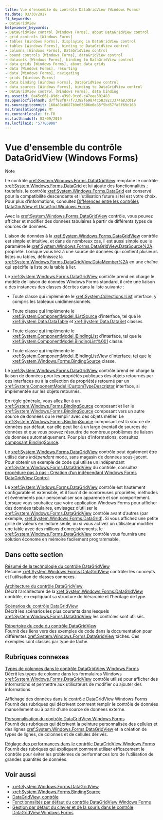 ```yaml
---
title: Vue d'ensemble du contrôle DataGridView (Windows Forms)
ms.date: 03/30/2017
f1_keywords:
- DataGridView
helpviewer_keywords:
- DataGridView control [Windows Forms], about DataGridView control
- grid controls [Windows Forms]
- tables [Windows Forms], displaying in DataGridView control
- tables [Windows Forms], binding to DataGridView control
- columns [Windows Forms], DataGridView control
- bound controls [Windows Forms], dataGridView control
- datasets [Windows Forms], binding to DataGridView control
- data grids [Windows Forms], about data grids
- data [Windows Forms], resorting
- data [Windows Forms], navigating
- grids [Windows Forms]
- data binding [Windows Forms], DataGridView control
- data sources [Windows Forms], binding to DataGridView control
- DataGridView control [Windows Forms], data binding
ms.assetid: 0a45c661-89dc-4390-9cc6-c47eee501488
ms.openlocfilehash: d7ff88f877f73382f69874c58392c3374a83c019
ms.sourcegitcommit: 160a88c8087b0e63606e6e35f9bd57fa5f69c168
ms.translationtype: MT
ms.contentlocale: fr-FR
ms.lasthandoff: 03/09/2019
ms.locfileid: "57705998"
---
```

# <a name="datagridview-control-overview-windows-forms"></a>Vue d'ensemble du contrôle DataGridView (Windows Forms)
> [!NOTE]
>  Le contrôle <xref:System.Windows.Forms.DataGridView> remplace le contrôle <xref:System.Windows.Forms.DataGrid> et lui ajoute des fonctionnalités ; toutefois, le contrôle <xref:System.Windows.Forms.DataGrid> est conservé pour la compatibilité descendante et l'utilisation future si tel est votre choix. Pour plus d’informations, consultez [Différences entre les contrôles DataGridView et DataGrid Windows Forms](differences-between-the-windows-forms-datagridview-and-datagrid-controls.md).  
  
 Avec la <xref:System.Windows.Forms.DataGridView> contrôle, vous pouvez afficher et modifier des données tabulaires à partir de différents types de sources de données.  
  
 Liaison de données à la <xref:System.Windows.Forms.DataGridView> contrôle est simple et intuitive, et dans de nombreux cas, il est aussi simple que le paramètre le <xref:System.Windows.Forms.DataGridView.DataSource%2A> propriété. Lorsque vous liez à une source de données qui contient plusieurs listes ou tables, définissez la <xref:System.Windows.Forms.DataGridView.DataMember%2A> en une chaîne qui spécifie la liste ou la table à lier.  
  
 Le <xref:System.Windows.Forms.DataGridView> contrôle prend en charge le modèle de liaison de données Windows Forms standard, il crée une liaison à des instances des classes décrites dans la liste suivante :  
  
-   Toute classe qui implémente le <xref:System.Collections.IList> interface, y compris les tableaux unidimensionnels.  
  
-   Toute classe qui implémente le <xref:System.ComponentModel.IListSource> d’interface, tel que le <xref:System.Data.DataTable> et <xref:System.Data.DataSet> classes.  
  
-   Toute classe qui implémente le <xref:System.ComponentModel.IBindingList> d’interface, tel que le <xref:System.ComponentModel.BindingList%601> classe.  
  
-   Toute classe qui implémente le <xref:System.ComponentModel.IBindingListView> d’interface, tel que le <xref:System.Windows.Forms.BindingSource> classe.  
  
 Le <xref:System.Windows.Forms.DataGridView> contrôle prend en charge la liaison de données pour les propriétés publiques des objets retournés par ces interfaces ou à la collection de propriétés retourné par un <xref:System.ComponentModel.ICustomTypeDescriptor> interface, si implémentée sur les objets retournés.  
  
 En règle générale, vous allez lier à un <xref:System.Windows.Forms.BindingSource> composant et lier le <xref:System.Windows.Forms.BindingSource> composant vers un autre source de données ou le remplir avec des objets métier. Le <xref:System.Windows.Forms.BindingSource> composant est la source de données par défaut, car elle peut lier à un large éventail de sources de données et que vous pouvez résoudre de nombreux problèmes de liaison de données automatiquement. Pour plus d’informations, consultez [composant BindingSource](bindingsource-component.md).  
  
 Le <xref:System.Windows.Forms.DataGridView> contrôle peut également être utilisé dans *indépendant* mode, sans magasin de données sous-jacent. Pour obtenir un exemple de code qui utilise un indépendant <xref:System.Windows.Forms.DataGridView> du contrôle, consultez [procédure pas à pas : Création d’un indépendant Windows Forms DataGridView Control](walkthrough-creating-an-unbound-windows-forms-datagridview-control.md).  
  
 Le <xref:System.Windows.Forms.DataGridView> contrôle est hautement configurable et extensible, et il fournit de nombreuses propriétés, méthodes et événements pour personnaliser son apparence et son comportement. Lorsque vous souhaitez que votre application Windows Forms pour afficher des données tabulaires, envisagez d’utiliser le <xref:System.Windows.Forms.DataGridView> contrôle avant d’autres (par exemple, <xref:System.Windows.Forms.DataGrid>). Si vous affichez une petite grille de valeurs en lecture seule, ou si vous activez un utilisateur modifier une table avec des millions d’enregistrements, le <xref:System.Windows.Forms.DataGridView> contrôle vous fournira une solution économe en mémoire facilement programmable.  
  
## <a name="in-this-section"></a>Dans cette section  
 [Résumé de la technologie du contrôle DataGridView](datagridview-control-technology-summary-windows-forms.md)  
 Résume <xref:System.Windows.Forms.DataGridView> contrôler les concepts et l’utilisation de classes connexes.  
  
 [Architecture du contrôle DataGridView](datagridview-control-architecture-windows-forms.md)  
 Décrit l’architecture de la <xref:System.Windows.Forms.DataGridView> contrôle, en expliquant sa structure de hiérarchie et l’héritage de type.  
  
 [Scénarios du contrôle DataGridView](datagridview-control-scenarios-windows-forms.md)  
 Décrit les scénarios les plus courants dans lesquels <xref:System.Windows.Forms.DataGridView> les contrôles sont utilisés.  
  
 [Répertoire du code du contrôle DataGridView](datagridview-control-code-directory-windows-forms.md)  
 Fournit des liens vers des exemples de code dans la documentation pour différentes <xref:System.Windows.Forms.DataGridView> tâches. Ces exemples sont classés par type de tâche.  
  
## <a name="related-sections"></a>Rubriques connexes  
 [Types de colonnes dans le contrôle DataGridView Windows Forms](column-types-in-the-windows-forms-datagridview-control.md)  
 Décrit les types de colonne dans les formulaires Windows <xref:System.Windows.Forms.DataGridView> contrôle utilisé pour afficher des informations et permettre aux utilisateurs de modifier ou ajouter des informations.  
  
 [Affichage des données dans le contrôle DataGridView Windows Forms](displaying-data-in-the-windows-forms-datagridview-control.md)  
 Fournit des rubriques qui décrivent comment remplir le contrôle de données manuellement ou à partir d'une source de données externe.  
  
 [Personnalisation du contrôle DataGridView Windows Forms](customizing-the-windows-forms-datagridview-control.md)  
 Fournit des rubriques qui décrivent la peinture personnalisée des cellules et des lignes <xref:System.Windows.Forms.DataGridView> et la création de types de lignes, de colonnes et de cellules dérivés.  
  
 [Réglage des performances dans le contrôle DataGridView Windows Forms](performance-tuning-in-the-windows-forms-datagridview-control.md)  
 Fournit des rubriques qui expliquent comment utiliser efficacement le contrôle pour éviter les problèmes de performances lors de l'utilisation de grandes quantités de données.  
  
## <a name="see-also"></a>Voir aussi
- <xref:System.Windows.Forms.DataGridView>
- <xref:System.Windows.Forms.BindingSource>
- [DataGridView, contrôle](datagridview-control-windows-forms.md)
- [Fonctionnalités par défaut du contrôle DataGridView Windows Forms](default-functionality-in-the-windows-forms-datagridview-control.md)
- [Gestion par défaut du clavier et de la souris dans le contrôle DataGridView Windows Forms](default-keyboard-and-mouse-handling-in-the-windows-forms-datagridview-control.md)
